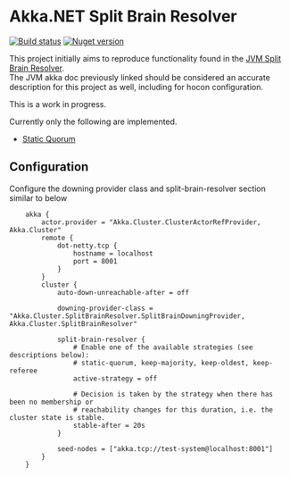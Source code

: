 # Akka.NET Split Brain Resolver

[![Build status](https://ci.appveyor.com/api/projects/status/ty8ftchtmfes58eu/branch/master?svg=true)](https://ci.appveyor.com/project/kennethito/akka-cluster-splitbrainresolver)
[![Nuget version](https://img.shields.io/nuget/v/Akka.Cluster.SplitBrainResolver.svg)](https://www.nuget.org/packages/Akka.Cluster.SplitBrainResolver)

This project initially aims to reproduce functionality found in the [JVM Split Brain Resolver](https://doc.akka.io/docs/akka/rp-15v01p05/scala/split-brain-resolver.html).  
The JVM akka doc previously linked should be considered an accurate description for this project as well, including for hocon configuration.

This is a work in progress. 

Currently only the following are implemented.

* [Static Quorum](https://doc.akka.io/docs/akka/rp-15v01p05/scala/split-brain-resolver.html#Static_Quorum)

## Configuration

Configure the downing provider class and split-brain-resolver section similar to below

        akka {
            actor.provider = "Akka.Cluster.ClusterActorRefProvider, Akka.Cluster"
            remote {
                dot-netty.tcp {
                    hostname = localhost
                    port = 8001
                }
            }
            cluster {
                auto-down-unreachable-after = off

                downing-provider-class = "Akka.Cluster.SplitBrainResolver.SplitBrainDowningProvider, Akka.Cluster.SplitBrainResolver"

                split-brain-resolver {
                    # Enable one of the available strategies (see descriptions below):
                    # static-quorum, keep-majority, keep-oldest, keep-referee 
                    active-strategy = off
                    
                    # Decision is taken by the strategy when there has been no membership or
                    # reachability changes for this duration, i.e. the cluster state is stable.
                    stable-after = 20s
                }

                seed-nodes = ["akka.tcp://test-system@localhost:8001"]
            }
        }
